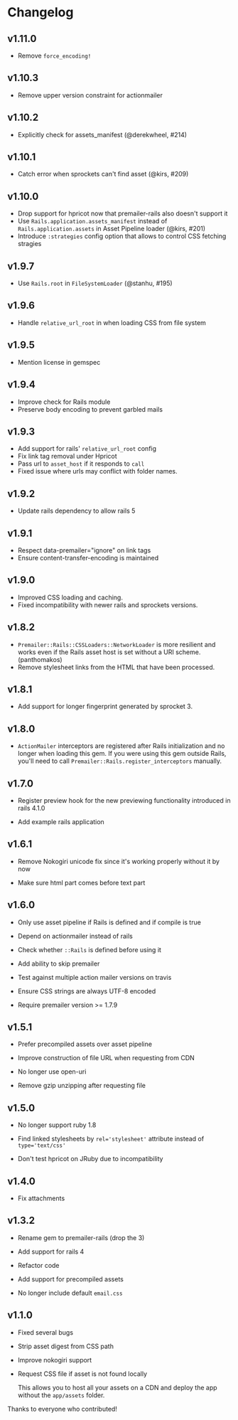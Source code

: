 # Changelog

## v1.11.0

- Remove `force_encoding!`

## v1.10.3

- Remove upper version constraint for actionmailer

## v1.10.2

- Explicitly check for assets_manifest (@derekwheel, #214)

## v1.10.1

- Catch error when sprockets can't find asset (@kirs, #209)

## v1.10.0

- Drop support for hpricot now that premailer-rails also doesn't support it
- Use `Rails.application.assets_manifest` instead of `Rails.application.assets` in Asset Pipeline loader (@kirs, #201)
- Introduce `:strategies` config option that allows to control CSS fetching stragies

## v1.9.7

- Use `Rails.root` in `FileSystemLoader` (@stanhu, #195)

## v1.9.6

- Handle `relative_url_root` in when loading CSS from file system

## v1.9.5

- Mention license in gemspec

## v1.9.4

- Improve check for Rails module
- Preserve body encoding to prevent garbled mails

## v1.9.3

- Add support for rails' `relative_url_root` config
- Fix link tag removal under Hpricot
- Pass url to `asset_host` if it responds to `call`
- Fixed issue where urls may conflict with folder names.

## v1.9.2

- Update rails dependency to allow rails 5

## v1.9.1

- Respect data-premailer="ignore" on link tags
- Ensure content-transfer-encoding is maintained

## v1.9.0

- Improved CSS loading and caching.
- Fixed incompatibility with newer rails and sprockets versions.

## v1.8.2

- `Premailer::Rails::CSSLoaders::NetworkLoader` is more resilient and works even
  if the Rails asset host is set without a URI scheme. (panthomakos)
- Remove stylesheet links from the HTML that have been processed.

## v1.8.1

- Add support for longer fingerprint generated by sprocket 3.

## v1.8.0

- `ActionMailer` interceptors are registered after Rails initialization and no
  longer when loading this gem. If you were using this gem outside Rails, you'll
  need to call `Premailer::Rails.register_interceptors` manually.

## v1.7.0

- Register preview hook for the new previewing functionality introduced in
  rails 4.1.0

- Add example rails application

## v1.6.1

- Remove Nokogiri unicode fix since it's working properly without it by now

- Make sure html part comes before text part

## v1.6.0

- Only use asset pipeline if Rails is defined and if compile is true

- Depend on actionmailer instead of rails

- Check whether `::Rails` is defined before using it

- Add ability to skip premailer

- Test against multiple action mailer versions on travis

- Ensure CSS strings are always UTF-8 encoded

- Require premailer version >= 1.7.9

## v1.5.1

- Prefer precompiled assets over asset pipeline

- Improve construction of file URL when requesting from CDN

- No longer use open-uri

- Remove gzip unzipping after requesting file

## v1.5.0

- No longer support ruby 1.8

- Find linked stylesheets by `rel='stylesheet'` attribute instead of
  `type='text/css'`

- Don't test hpricot on JRuby due to incompatibility

## v1.4.0

- Fix attachments

## v1.3.2

- Rename gem to premailer-rails (drop the 3)

- Add support for rails 4

- Refactor code

- Add support for precompiled assets

- No longer include default `email.css`

## v1.1.0

- Fixed several bugs

- Strip asset digest from CSS path

- Improve nokogiri support

- Request CSS file if asset is not found locally

  This allows you to host all your assets on a CDN and deploy the
  app without the `app/assets` folder.

Thanks to everyone who contributed!
